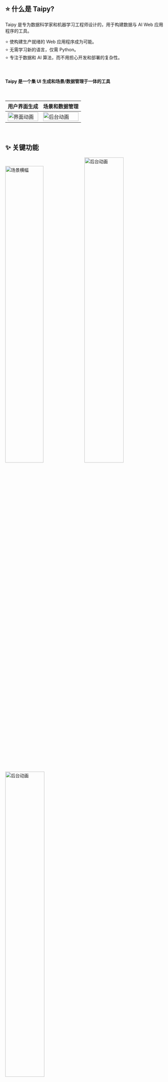 

## ⭐️ 什么是 Taipy?

Taipy 是专为数据科学家和机器学习工程师设计的，用于构建数据与 AI Web 应用程序的工具。<br />

⭐️ 使构建生产就绪的 Web 应用程序成为可能。<br />
⭐️ 无需学习新的语言，仅需 Python。<br />
⭐️ 专注于数据和 AI 算法，而不用担心开发和部署的复杂性。<br />

&nbsp;

<h4 align="left">
Taipy 是一个集 UI 生成和场景/数据管理于一体的工具
</h4>

<br />

| 用户界面生成 | 场景和数据管理 |
| ----------------------------------------------------------------------------------------------- | --------------------------------------------------------------------------------------------------- |
| <img src="readme_img/taipy_github_GUI_video.gif" alt="界面动画"  width="100%" /> | <img src="readme_img/taipy_github_scenarios_video.gif" alt="后台动画"  width="100%"/> |

&nbsp;

## ✨ 关键功能

<img src="readme_img/taipy_github_scenario.png" alt="场景横幅"  width="49%" />  <img src="readme_img/taipy-github-optimized.png" alt="后台动画"  width="49.7%"/>
<img src="readme_img/taipy_github_data_support.png" alt="后台动画"  width="49.7%" />

&nbsp;

## ⚙️ 快速开始

安装 Taipy 稳定版请运行：

```bash
pip install taipy
```

准备好安装 Taipy 了吗？🚀<br>
很快就能设置好！无论你是使用 Conda 环境，还是从源码安装，请按照我们的[安装指南](https://docs.taipy.io/en/latest/installation/)获取逐步指导。<br/>

期待马上使用？💡<br>
从今天开始用 Taipy 构建吧！我们的[快速入门指南](https://docs.taipy.io/en/latest/tutorials/getting_started/)是你开始 Taipy 之旅的理想起点，充分挖掘 Taipy 的潜力。

&nbsp;

## 🔌 场景和数据管理

让我们在 Taipy 中创建一个场景，允许你根据选择的电影类型过滤数据。<br />
该场景设计为一个简单的管道。<br />
每次更改电影类型选择时，场景都会运行以处理你的请求。<br />
然后，它会显示该类型中最受欢迎的前七部电影。

<br />

> ⚠️ 请注意，在这个示例中，我们使用了一个非常简单的仅包含一个任务的管道。然而，<br />
> Taipy 能够处理更复杂的管道 🚀

<br />

以下是我们的过滤函数。这是一个典型的 Python 函数，也是该场景中使用的唯一任务。

```python
def filter_genre(initial_dataset: pd.DataFrame, selected_genre):
    filtered_dataset = initial_dataset[initial_dataset['genres'].str.contains(selected_genre)]
    filtered_data = filtered_dataset.nlargest(7, 'Popularity %')
    return filtered_data
```

这是我们正在实现的场景的执行图

<p align="center">
<img src="https://github.com/Avaiga/taipy/raw/develop/readme_img/readme_exec_graph.png" width="600" align="center" />
</p>

### Taipy Studio

你可以在 Visual Studio Code 中使用 Taipy Studio 扩展来无代码配置场景。<br />
你的配置会自动保存为 TOML 文件。<br />
查看 Taipy Studio [文档](https://docs.taipy.io/en/latest/manuals/studio/)

对于更高级的用例，或如果你更喜欢通过编码而非使用 Taipy Studio 来配置场景，<br />
请查看这个[演示](https://docs.taipy.io/en/latest/gallery/other/movie_genre_selector/)的电影类型筛选场景创建。

![TaipyStudio](https://github.com/Avaiga/taipy/raw/develop/readme_img/readme_demo_studio.gif)

&nbsp;

## 用户界面生成和场景 & 数据管理

这个简单的 Taipy 应用程序演示了如何使用 Taipy 创建一个基本的电影推荐系统。<br />
应用程序根据用户选择的电影类型过滤电影数据集，并显示该类型中最受欢迎的前七部电影。
以下是该应用程序的前端和后端代码的完整实现。

```python
import taipy as tp
import pandas as pd
from taipy import Config, Scope, Gui

# 定义辅助函数

# 回调定义 - 提交场景与类型选择
def on_genre_selected(state):
    scenario.selected_genre_node.write(state.selected_genre)
    tp.submit(scenario)
    state.df = scenario.filtered_data.read()

## 设置初始值为 Action
def on_init(state):
    on_genre_selected(state)

# 过滤函数 - 任务
def filter_genre(initial_dataset: pd.DataFrame, selected_genre):
    filtered_dataset = initial_dataset[initial_dataset["genres"].str.contains(selected_genre)]
    filtered_data = filtered_dataset.nlargest(7, "Popularity %")
    return filtered_data

# 主脚本
if __name__ == "__main__":
    # Taipy 场景 & 数据管理

    # 加载通过 Taipy Studio 创建的配置
    Config.load("config.toml")
    scenario_cfg = Config.scenarios["scenario"]

    # 启动 Taipy 协调器
    tp.Orchestrator().run()

    # 创建一个场景
    scenario = tp.create_scenario(scenario_cfg)

    # Taipy 用户界面
    # 让我们为场景管理添加一个 GUI，形成一个完整的应用程序

    # 获取类型列表
    genres = [
        "Action", "Adventure", "Animation", "Children", "Comedy", "Fantasy", "IMAX"
        "Romance", "Sci-FI", "Western", "Crime", "Mystery", "Drama", "Horror", "Thriller", "Film-Noir", "War", "Musical", "Documentary"
    ]

    # 初始化变量
    df = pd.DataFrame(columns=["Title", "Popularity %"])
    selected_genre = "Action"

    # 用户界面定义
    my_page = """
# 电影推荐

## 选择你喜欢的电影类型
<|{selected_genre}|selector|lov={genres}|on_change=on_genre_selected|dropdown|>

## 以下是最受欢迎的前七部电影
<|{df}|chart|x=Title|y=Popularity %|type=bar|title=电影受欢迎度|>
    """

    Gui(page=my_page).run()
```

最终结果如下：
<img src="readme_img/readme_app.gif" />

